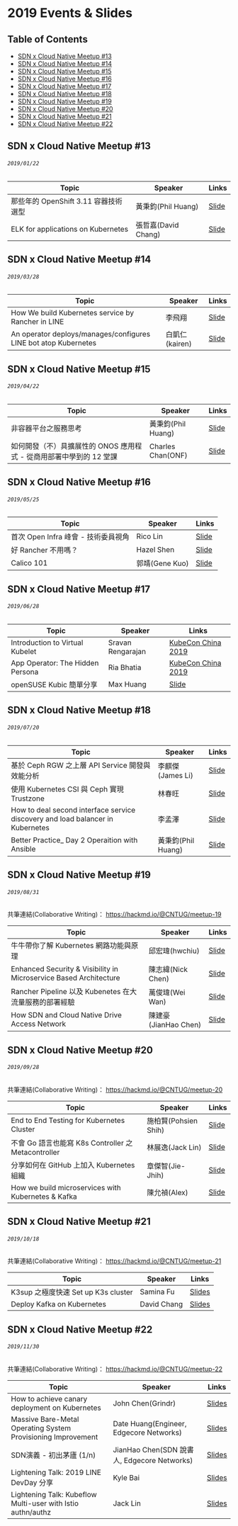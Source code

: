 # 2019 Events & Slides

## Table of Contents

- [SDN x Cloud Native Meetup #13](#sdn-x-cloud-native-meetup-13)
- [SDN x Cloud Native Meetup #14](#sdn-x-cloud-native-meetup-14)
- [SDN x Cloud Native Meetup #15](#sdn-x-cloud-native-meetup-15)
- [SDN x Cloud Native Meetup #16](#sdn-x-cloud-native-meetup-16)
- [SDN x Cloud Native Meetup #17](#sdn-x-cloud-native-meetup-17)
- [SDN x Cloud Native Meetup #18](#sdn-x-cloud-native-meetup-18)
- [SDN x Cloud Native Meetup #19](#sdn-x-cloud-native-meetup-19)
- [SDN x Cloud Native Meetup #20](#sdn-x-cloud-native-meetup-20)
- [SDN x Cloud Native Meetup #21](#sdn-x-cloud-native-meetup-21)
- [SDN x Cloud Native Meetup #22](#sdn-x-cloud-native-meetup-22)

## SDN x Cloud Native Meetup #13
###### `2019/01/22`

| Topic       | Speaker        | Links |
|-------------|----------------|--------------|
| 那些年的 OpenShift 3.11 容器技術選型 | 黃秉鈞(Phil Huang) | [Slide](https://speakerdeck.com/pichuang/na-xie-nian-de-openshift-3-dot-11-rong-qi-ping-tai-ji-shu-xuan-xing-20190122)|
| ELK for applications on Kubernetes | 張哲嘉(David Chang) | [Slide](https://www.slideshare.net/CheChiaChang/elk-for-applications-on-k8s)|

## SDN x Cloud Native Meetup #14
###### `2019/03/28`

| Topic       | Speaker        | Links |
|-------------|----------------|--------------|
| How We build Kubernetes service by Rancher in LINE | 李飛翔 | [Slide](https://speakerdeck.com/line_developers/how-we-build-kubernetes-service-by-rancher-in-line)|
| An operator deploys/manages/configures LINE bot atop Kubernetes | 白凱仁(kairen) | [Slide](https://speakerdeck.com/kairen/configures-line-bot-atop-kubernetes)|

## SDN x Cloud Native Meetup #15
###### `2019/04/22`

| Topic       | Speaker        | Links |
|-------------|----------------|--------------|
| 非容器平台之服務思考 | 黃秉鈞(Phil Huang) | [Slide](https://speakerdeck.com/pichuang/fei-rong-qi-ping-tai-zhi-fu-wu-si-kao-20190422)|
| 如何開發（不）具擴展性的 ONOS 應用程式 - 從商用部署中學到的 12 堂課 | Charles Chan(ONF) | [Slide](https://docs.google.com/presentation/d/1gvaberjdfZco7MwAxnrWp2TomeLURs-8vBS5aQHODiU/edit)|

## SDN x Cloud Native Meetup #16
###### `2019/05/25`

| Topic       | Speaker        | Links |
|-------------|----------------|--------------|
| 首次 Open Infra 峰會 - 技術委員視角 | Rico Lin | [Slide](https://docs.google.com/document/d/18NwKoRQROgBeQFtbIOniPGCGoQA-3ade8oMEvWMFj0U/edit)|
| 好 Rancher 不用嗎？ | Hazel Shen | [Slide](https://speakerdeck.com/line_developers/why-not-use-rancher)|
| Calico 101 | 郭靖(Gene Kuo) | [Slide](https://docs.google.com/presentation/d/1faHJcIsg6rJSZ4RkEqJQtdG_MTlnHMcwtMOnMSfv4Us/edit?usp=sharing)|

## SDN x Cloud Native Meetup #17
###### `2019/06/28`

| Topic       | Speaker        | Links |
|-------------|----------------|--------------|
| Introduction to Virtual Kubelet | Sravan Rengarajan | [KubeCon China 2019](https://www.youtube.com/watch?v=XLGSfyCQ_rU) |
| App Operator: The Hidden Persona | Ria Bhatia | [KubeCon China 2019](https://www.youtube.com/watch?v=U9a6jOiNY5c) |
| openSUSE Kubic 簡單分享 | Max Huang | [Slide](https://docs.google.com/presentation/d/1B-juqf0bsZrhKMFGxsfJZJMkxmxtWMnyvWiWJa3i7j4/edit?usp=sharing) |

## SDN x Cloud Native Meetup #18
###### `2019/07/20`

| Topic       | Speaker        | Links |
|-------------|----------------|--------------|
| 基於 Ceph RGW 之上層 API Service 開發與效能分析 | 李麒傑(James Li) | [Slide](https://speakerdeck.com/cijie/sdn-x-cloud-native-meetup-number-18) |
| 使用 Kubernetes CSI 與 Ceph 實現 Trustzone | 林春旺 | [Slide](https://speakerdeck.com/q60563/shi-yong-kubernetes-csi-yu-ceph-shi-xian-trustzone) |
| How to deal second interface service discovery and load balancer in Kubernetes | 李孟澤 | [Slide](https://www.slideshare.net/MengZeLi4/how-to-deal-second-interface-service-discovery-and-load-balancer-in-kubernetes) |
| Better Practice_ Day 2 Operaition with Ansible | 黃秉鈞(Phil Huang) | [Slide](https://speakerdeck.com/pichuang/20190720-better-practice-day-2-operaition-with-ansible) |

## SDN x Cloud Native Meetup #19
###### `2019/08/31`
共筆連結(Collaborative Writing)： https://hackmd.io/@CNTUG/meetup-19

| Topic       | Speaker        | Links |
|-------------|----------------|--------------|
| 牛牛帶你了解 Kubernetes 網路功能與原理 | 邱宏瑋(hwchiu) | [Slide](https://www.slideshare.net/hongweiqiu/load-balancing-101) |
| Enhanced Security & Visibility in Microservice Based Architecture | 陳志緯(Nick Chen) | [Slide](https://speakerdeck.com/pichuang/enhanced-security-and-visibility-in-microservice-based-architecture) |
| Rancher Pipeline 以及 Kubenetes 在大流量服務的部署經驗 | 萬俊瑋(Wei Wan) | [Slide](https://docs.google.com/presentation/d/1Ic3dKbqZpo9qvp5RROcQAZNLJeqjPoxaUqB9Dm_ucEk/edit?usp=sharing) |
| How SDN and Cloud Native Drive Access Network | 陳建豪 (JianHao Chen) | [Slide](https://www.slideshare.net/JianHaoChen1/telco-access-network-with-sdn) |

## SDN x Cloud Native Meetup #20
###### `2019/09/28`
共筆連結(Collaborative Writing)： https://hackmd.io/@CNTUG/meetup-20

| Topic       | Speaker        | Links |
|-------------|----------------|--------------|
| End to End Testing for Kubernetes Cluster | 施柏賢(Pohsien Shih) | [Slide](https://speakerdeck.com/pohsien/cntug-meetup-number-20-end-to-end-testing-for-kubernetes-cluster) |
| 不會 Go 語言也能寫 K8s Controller 之 Metacontroller | 林展逸(Jack Lin) | [Slide](https://speakerdeck.com/chanyilin/k8s-metacontroller) |
| 分享如何在 GitHub 上加入 Kubernetes 組織 | 章傑智(Jie-Jhih) | [Slide](https://docs.google.com/presentation/d/1jayjXIuKI1XzIw1DXJMxuiV9824pSZSWjPw8naAAHVk/edit?usp=sharing) |
| How we build microservices with Kubernetes & Kafka | 陳允禎(Alex) | [Slide](https://speakerdeck.com/chenyunchen/how-we-build-microservices-with-kubernetes-and-kafka) |

## SDN x Cloud Native Meetup #21
###### `2019/10/18`
共筆連結(Collaborative Writing)： https://hackmd.io/@CNTUG/meetup-21

| Topic       | Speaker        | Links |
|-------------|----------------|--------------|
| K3sup 之極度快速 Set up K3s cluster | Samina Fu | [Slides](https://speakerdeck.com/sufuf3/k3sup-zhi-ji-du-kuai-su-set-up-k3s-cluster) |
| Deploy Kafka on Kubernetes | David Chang | [Slides](https://chechiachang.github.io/slides/kubernetes-kafka-ha/#/) |

## SDN x Cloud Native Meetup #22
###### `2019/11/30`
共筆連結(Collaborative Writing)： https://hackmd.io/@CNTUG/meetup-22

| Topic       | Speaker        | Links |
|-------------|----------------|--------------|
| How to achieve canary deployment on Kubernetes | John Chen(Grindr) | [Slides]( https://www.slideshare.net/ssuserd7d9ae/how-to-achieve-canary-deployment-on-kubernetes) |
| Massive Bare-Metal Operating System Provisioning Improvement |  Date Huang(Engineer, Edgecore Networks) | [Slides](https://docs.google.com/presentation/d/10CPDuAd8EfPcuKAZ-f2GYnvsMwTtOzaIl_3MizAJMMA/edit?usp=sharing) |
| SDN演義 - 初出茅廬 (1/n) | JianHao Chen(SDN 說書人, Edgecore Networks) | [Slides](https://drive.google.com/file/d/1aYUoVzlJi-LgNnFFfWbpMzFtmQpyf3B1/view?usp=sharing) |
| Lightening Talk: 2019 LINE DevDay 分享 | Kyle Bai | [Slides]() |
| Lightening Talk: Kubeflow Multi-user with Istio authn/authz | Jack Lin | [Slides](https://speakerdeck.com/chanyilin/authz) |